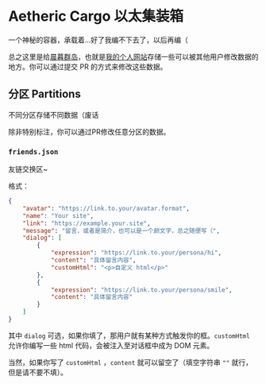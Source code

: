 # Aetheric Cargo 以太集装箱

一个神秘的容器，承载着...好了我编不下去了，以后再编（

总之这里是给[晨暮群岛](https://github.com/443eb9/crepuscular-archipelago)，也就是[我的个人网站](https://443eb9.dev)存储一些可以被其他用户修改数据的地方。你可以通过提交 PR 的方式来修改这些数据。

## 分区 Partitions

不同分区存储不同数据（废话

除非特别标注，你可以通过PR修改任意分区的数据。

### `friends.json`

友链交换区~

格式：

```json
{
    "avatar": "https://link.to.your/avatar.format",
    "name": "Your site",
    "link": "https://example.your.site",
    "message": "留言，或者是简介，也可以是一个颜文字，总之随便写（",
    "dialog": [
        {
            "expression": "https://link.to.your/persona/hi",
            "content": "具体留言内容",
            "customHtml": "<p>自定义 html</p>"
        },
        {
            "expression": "https://link.to.your/persona/smile",
            "content": "具体留言内容"
        }
    ]
}
```

其中 `dialog` 可选，如果你填了，那用户就有某种方式触发你的框。`customHtml` 允许你编写一些 html 代码，会被注入至对话框中成为 DOM 元素。

当然，如果你写了 `customHtml` ，`content` 就可以留空了（填空字符串 `""` 就行，但是请不要不填）。

